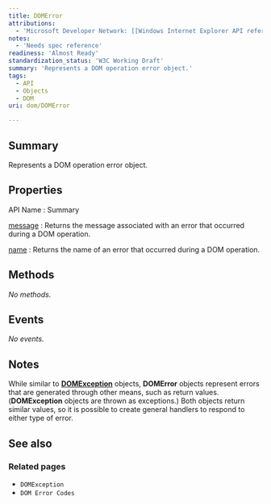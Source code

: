 ```yaml
---
title: DOMError
attributions:
  - 'Microsoft Developer Network: [[Windows Internet Explorer API reference](http://msdn.microsoft.com/en-us/library/ie/hh828809%28v=vs.85%29.aspx) Article]'
notes:
  - 'Needs spec reference'
readiness: 'Almost Ready'
standardization_status: 'W3C Working Draft'
summary: 'Represents a DOM operation error object.'
tags:
  - API
  - Objects
  - DOM
uri: dom/DOMError

---
```

## Summary

Represents a DOM operation error object.

## Properties

API Name
:   Summary

[message](/dom/DOMError/message)
:   Returns the message associated with an error that occurred during a DOM operation.

[name](/dom/DOMError/name)
:   Returns the name of an error that occurred during a DOM operation.

## Methods

*No methods.*

## Events

*No events.*

## Notes

While similar to [**DOMException**](/dom/DOMException) objects, **DOMError** objects represent errors that are generated through other means, such as return values. (**DOMException** objects are thrown as exceptions.) Both objects return similar values, so it is possible to create general handlers to respond to either type of error.

## See also

### Related pages

-   `DOMException`
-   `DOM Error Codes`
